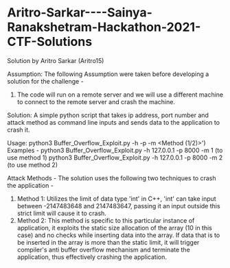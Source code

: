 # Aritro-Sarkar----Sainya-Ranakshetram-Hackathon-2021-CTF-Solutions 
Solution by Aritro Sarkar (Aritro15)

Assumption:
The following Assumption were taken before developing a solution for the challenge - 
1. The code will run on a remote server and we will use a different machine to connect to the remote server and crash the machine.


Solution: 
A simple python script that takes ip address, port number and attack method as command line inputs and sends data to the application to crash it.

Usage: python3 Buffer_Overflow_Exploit.py -h <ipv4> -p <port> -m <Method (1/2)>')
Examples -
python3 Buffer_Overflow_Exploit.py -h 127.0.0.1 -p 8000 -m 1 (to use method 1)
python3 Buffer_Overflow_Exploit.py -h 127.0.0.1 -p 8000 -m 2 (to use method 2)


Attack Methods - 
The solution uses the following two techniques to crash the application - 
1. Method 1: Utilizes the limit of data type 'int' in C++, 'int' can take input between -2147483648 and 2147483647, passing it an input outside this strict limit will cause it to crash.
2. Method 2: This method is specific to this particular instance of application, it exploits the static size allocation of the array (10 in this case) and no checks while inserting data into the array. If data that is to be inserted in the array is more than the static limit, it will trigger compiler's anti buffer overflow mechanism and terminate the application, thus effectively crashing the application.
